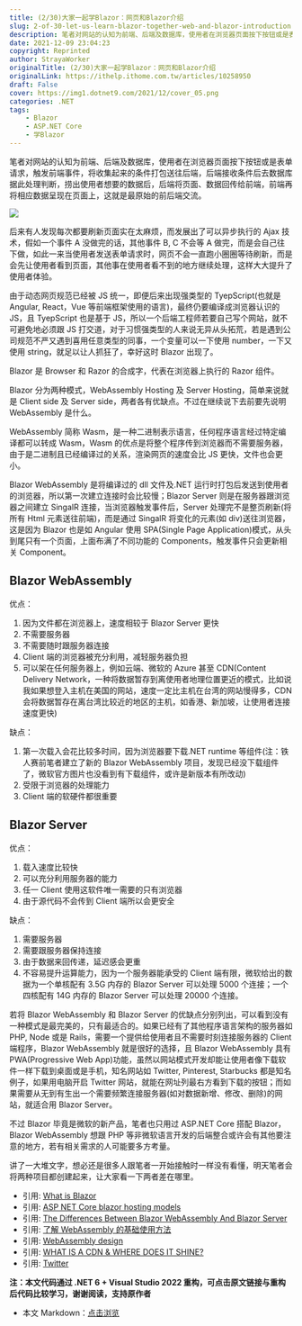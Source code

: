 ```yaml
---
title: (2/30)大家一起学Blazor：网页和Blazor介绍
slug: 2-of-30-let-us-learn-blazor-together-web-and-blazor-introduction
description: 笔者对网站的认知为前端、后端及数据库，使用者在浏览器页面按下按钮或是表单请求，触发前端事件，将收集起来的条件打包送往后端
date: 2021-12-09 23:04:23
copyright: Reprinted
author: StrayaWorker
originalTitle: (2/30)大家一起学Blazor：网页和Blazor介绍
originalLink: https://ithelp.ithome.com.tw/articles/10258950
draft: False
cover: https://img1.dotnet9.com/2021/12/cover_05.png
categories: .NET
tags: 
    - Blazor
    - ASP.NET Core
    - 学Blazor
---
```


笔者对网站的认知为前端、后端及数据库，使用者在浏览器页面按下按钮或是表单请求，触发前端事件，将收集起来的条件打包送往后端，后端接收条件后去数据库据此处理判断，捞出使用者想要的数据后，后端将页面、数据回传给前端，前端再将相应数据呈现在页面上，这就是最原始的前后端交流。

![](https://img1.dotnet9.com/2021/12/0601.jpg)

后来有人发现每次都要刷新页面实在太麻烦，而发展出了可以异步执行的 Ajax 技术，假如一个事件 A 没做完的话，其他事件 B, C 不会等 A 做完，而是会自己往下做，如此一来当使用者发送表单请求时，网页不会一直跑小圈圈等待刷新，而是会先让使用者看到页面，其他事在使用者看不到的地方继续处理，这样大大提升了使用者体验。

由于动态网页规范已经被 JS 统一，即便后来出现强类型的 TyepScript(也就是 Angular, React，Vue 等前端框架使用的语言)，最终仍要编译成浏览器认识的 JS，且 TyepScript 也是基于 JS，所以一个后端工程师若要自己写个网站，就不可避免地必须跟 JS 打交道，对于习惯强类型的人来说无异从头拓荒，若是遇到公司规范不严又遇到喜用任意类型的同事，一个变量可以一下使用 number，一下又使用 string，就足以让人抓狂了，幸好这时 Blazor 出现了。

Blazor 是 Browser 和 Razor 的合成字，代表在浏览器上执行的 Razor 组件。

Blazor 分为两种模式，WebAssembly Hosting 及 Server Hosting，简单来说就是 Client side 及 Server side，两者各有优缺点。不过在继续说下去前要先说明 WebAssembly 是什么。

WebAssembly 简称 Wasm，是一种二进制表示语言，任何程序语言经过特定编译都可以转成 Wasm，Wasm 的优点是将整个程序传到浏览器而不需要服务器，由于是二进制且已经编译过的关系，渲染网页的速度会比 JS 更快，文件也会更小。

Blazor WebAssembly 是将编译过的 dll 文件及.NET 运行时打包后发送到使用者的浏览器，所以第一次建立连接时会比较慢；Blazor Server 则是在服务器跟浏览器之间建立 SingalR 连接，当浏览器触发事件后，Server 处理完不是整页刷新(将所有 Html 元素送往前端)，而是通过 SingalR 将变化的元素(如 div)送往浏览器，这是因为 Blazor 也是如 Angular 使用 SPA(Single Page Application)模式，从头到尾只有一个页面，上面布满了不同功能的 Components，触发事件只会更新相关 Component。

## Blazor WebAssembly

优点：

1. 因为文件都在浏览器上，速度相较于 Blazor Server 更快
2. 不需要服务器
3. 不需要随时跟服务器连接
4. Client 端的浏览器被充分利用，减轻服务器负担
5. 可以架在任何服务器上，例如云端、微软的 Azure 甚至 CDN(Content Delivery Network，一种将数据暂存到离使用者地理位置更近的模式，比如说我如果想登入主机在美国的网站，速度一定比主机在台湾的网站慢得多，CDN 会将数据暂存在离台湾比较近的地区的主机，如香港、新加坡，让使用者连接速度更快)

缺点：

1. 第一次载入会花比较多时间，因为浏览器要下载.NET runtime 等组件(注：铁人赛前笔者建立了新的 Blazor WebAssembly 项目，发现已经没下载组件了，微软官方图片也没看到有下载组件，或许是新版本有所改动)
2. 受限于浏览器的处理能力
3. Client 端的软硬件都很重要

## Blazor Server

优点：

1. 载入速度比较快
2. 可以充分利用服务器的能力
3. 任一 Client 使用这软件唯一需要的只有浏览器
4. 由于源代码不会传到 Client 端所以会更安全

缺点：

1. 需要服务器
2. 需要跟服务器保持连接
3. 由于数据来回传递，延迟感会更重
4. 不容易提升运算能力，因为一个服务器能承受的 Client 端有限，微软给出的数据为一个单核配有 3.5G 内存的 Blazor Server 可以处理 5000 个连接；一个四核配有 14G 内存的 Blazor Server 可以处理 20000 个连接。

若将 Blazor WebAssembly 和 Blazor Server 的优缺点分别列出，可以看到没有一种模式是最完美的，只有最适合的。如果已经有了其他程序语言架构的服务器如 PHP, Node 或是 Rails，需要一个提供给使用者且不需要时刻连接服务器的 Client 端程序，Blazor WebAssembly 就是很好的选择，且 Blazor WebAssembly 具有 PWA(Progressive Web App)功能，虽然以网站模式开发却能让使用者像下载软件一样下载到桌面或是手机，知名网站如 Twitter, Pinterest, Starbucks 都是知名例子，如果用电脑开启 Twitter 网站，就能在网址列最右方看到下载的按钮；而如果需要从无到有生出一个需要频繁连接服务器(如对数据新增、修改、删除)的网站，就适合用 Blazor Server。

不过 Blazor 毕竟是微软的新产品，笔者也只用过 ASP.NET Core 搭配 Blazor，Blazor WebAssembly 想跟 PHP 等非微软语言开发的后端整合或许会有其他要注意的地方，若有相关需求的人可能要多方考量。

讲了一大堆文字，想必还是很多人跟笔者一开始接触时一样没有看懂，明天笔者会将两种项目都创建起来，让大家看一下两者差在哪里。

- 引用: [What is Blazor](https://www.youtube.com/watch?v=uuzi3SmCLVo)
- 引用: [ASP NET Core blazor hosting models](https://www.youtube.com/watch?v=xN1ffDrdYds)
- 引用: [The Differences Between Blazor WebAssembly And Blazor Server](https://hackernoon.com/the-differences-between-blazor-webassembly-and-blazor-server-wir31my)
- 引用: [了解 WebAssembly 的基础使用方法](https://blog.techbridge.cc/2017/06/17/webassembly-js-future/)
- 引用: [WebAssembly design](https://github.com/WebAssembly/design/blob/main/Security.md)
- 引用: [WHAT IS A CDN & WHERE DOES IT SHINE?](https://www.cdnetworks.com/what-is-a-cdn/)
- 引用: [Twitter](https://twitter.com/?lang=zh-tw)

**注：本文代码通过 .NET 6 + Visual Studio 2022 重构，可点击原文链接与重构后代码比较学习，谢谢阅读，支持原作者**

- 本文 Markdown：[点击浏览](https://github.com/dotnet9/Assets.Dotnet9/blob/main/2021/12/2021-12-09_03.md)
